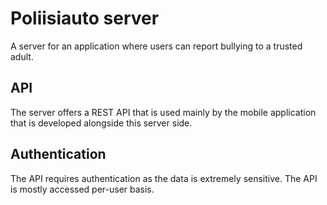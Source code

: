 # Poliisiauto server

A server for an application where users can report bullying to a trusted adult.

## API

The server offers a REST API that is used mainly by the mobile application that is developed alongside this server side.

## Authentication

The API requires authentication as the data is extremely sensitive. The API is mostly accessed per-user basis.